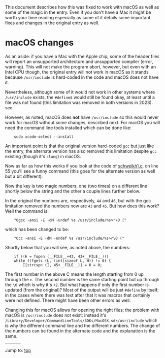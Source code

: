 This document describes how this was fixed to work with macOS as well as some of
the magic in the entry. Even if you don't have a Mac it might be worth your time
reading especially as some of it details some important fixes and changes in the
original entry as well.

# macOS changes

As an aside: if you have a Mac with the Apple chip, some of the header files
will report an unsupported architecture and unsupported compiler (error,
warning). This will not make the program abort, however, but even with an Intel
CPU though, the original entry will not work in macOS as it stands because
`/usr/include` is hard-coded in the code and macOS does not have it.

Nevertheless, although some of it would not work in other systems where
`/usr/include` exists, the `#define`s would still be found okay, at least until
a file was not found (this limitation was removed in both versions in 2023). see

However, as noted, macOS does **not** have `/usr/include` so this would never
work for macOS without some changes, described next. For macOS you will need the
command line tools installed which can be done like:

``` <!---sh-->
    sudo xcode-select --install
```

An important point is that the original version hard-coded `gcc` but just like
the entry, the alternate version has also removed this limitation despite `gcc`
existing (though it's `clang`) in macOS.

Now as far as how this works if you look at the code of
[schweikh1.c](%%REPO_URL%%/1998/schweikh1/schweikh1.c), on line 55 you'll see a funny command (this goes for
the alternate version as well but a bit different).

Now the key is two magic numbers, one (two times) on a different line shortly below the
string and the other a couple lines further below.

In the original the numbers are, respectively, `44` and `46`, but with the gcc
limitation removed the numbers now are `43` and `45`. But how does this work? Well
the command is:

```
    "0gcc -ansi -E -dM -undef %s /usr/include/%s>r\0 ("
```

which has been changed to be:

```
    "0cc -ansi -E -dM -undef %s /usr/include/%s>r\0 ("
```

Shortly below that you will see, as noted above, the numbers:

``` <!---c-->
    if ((H = fopen (__FILE__+43, 43+__FILE__)))
    while ((fgets (L, (int)sizeof L, H)) != 0) {
	    I[strcspn (I, 45+__FILE__)] = O = 0;
```

The first number in the above C means the length starting from 0 up through the
`>`. The second number is the same starting point but up through the `\0` which
is why it's `+2`. But what happens if only the first number is updated (from the
original)? Most of the output will be just `#define` by itself; in the cases
where there was text after that it was macros that certainly were not defined.
There might have been other errors as well.

Changing this for macOS allows for opening the right files; the problem with
macOS is `/usr/include` does not exist: instead it's
`/Library/Developer/CommandLineTools/SDKs/MacOSX.sdk/usr/include` which is why
the different command line and the different numbers. The change of the numbers
can be found in the alternate code and the explanation is the same.


<hr style="width:10%;text-align:left;margin-left:0">

Jump to: [top](#)


<!--

    Copyright © 1984-2024 by Landon Curt Noll. All Rights Reserved.

    You are free to share and adapt this file under the terms of this license:

	Creative Commons Attribution-ShareAlike 4.0 International (CC BY-SA 4.0)

    For more information, see:

	https://creativecommons.org/licenses/by-sa/4.0/

-->
